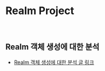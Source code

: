 # Realm Project

<br>

## Realm 객체 생성에 대한 분석
- [Realm 객체 생성에 대한 분석 글 링크](https://www.notion.so/let-realm-try-Realm-02ebd09fa9634a43bf1a7f242287cccc?pvs=21)

<br>
